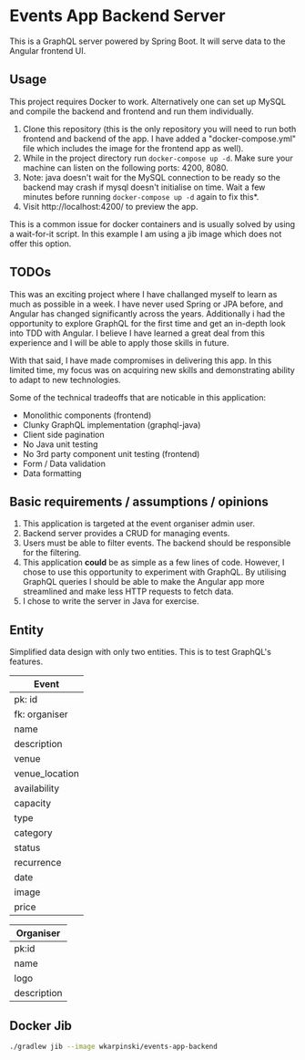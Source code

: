 # Events App Backend Server

This is a GraphQL server powered by Spring Boot. It will serve data to the Angular frontend UI.

## Usage

This project requires Docker to work. Alternatively one can set up MySQL and compile the backend and frontend and run them individually.

1. Clone this repository (this is the only repository you will need to run both frontend and backend of the app. I have added a "docker-compose.yml" file which includes the image for the frontend app as well).
2. While in the project directory run `docker-compose up -d`. Make sure your machine can listen on the following ports: 4200, 8080.
3. Note: java doesn't wait for the MySQL connection to be ready so the backend may crash if mysql doesn't initialise on time. Wait a few minutes before running `docker-compose up -d` again to fix this*.
4. Visit http://localhost:4200/ to preview the app.

This is a common issue for docker containers and is usually solved by using a wait-for-it script. In this example I am using a jib image which does not offer this option.

## TODOs

This was an exciting project where I have challanged myself to learn as much as possible in a week.
I have never used Spring or JPA before, and Angular has changed significantly across the years.
Additionally i had the opportunity to explore GraphQL for the first time and get an in-depth look into TDD with Angular. I believe I have learned
a great deal from this experience and I will be able to apply those skills in future.

With that said, I have made compromises in delivering this app. In this limited time, my focus was on acquiring new skills
 and demonstrating ability to adapt to new technologies.
 
Some of the technical tradeoffs that are noticable in this application:

- Monolithic components (frontend)
- Clunky GraphQL implementation (graphql-java)
- Client side pagination
- No Java unit testing
- No 3rd party component unit testing (frontend)
- Form / Data validation
- Data formatting

## Basic requirements / assumptions / opinions

1. This application is targeted at the event organiser admin user.
1. Backend server provides a CRUD for managing events.
1. Users must be able to filter events. The backend should be responsible for the filtering.
1. This application **could** be as simple as a few lines of code. However, I chose to use this opportunity to experiment with GraphQL. By utilising GraphQL queries I should be able to make the Angular app more streamlined and make less HTTP requests to fetch data.
1. I chose to write the server in Java for exercise.

## Entity

Simplified data design with only two entities. This is to test GraphQL's features.  

| Event
|---|
| pk: id
| fk: organiser
| name
| description
| venue
| venue_location
| availability
| capacity
| type
| category
| status
| recurrence
| date
| image
| price

| Organiser
|---|
| pk:id
| name
| logo
| description

## Docker Jib

``` bash
./gradlew jib --image wkarpinski/events-app-backend
``` 
